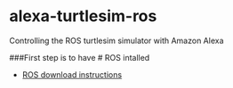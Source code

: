 # alexa-turtlesim-ros
Controlling the ROS turtlesim simulator with Amazon Alexa

###First step is to have # ROS intalled
* [ROS download instructions](http://wiki.ros.org/ROS/Installation)

